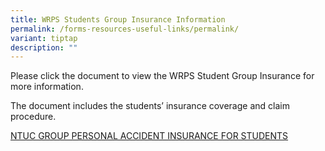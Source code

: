 ```yaml
---
title: WRPS Students Group Insurance Information
permalink: /forms-resources-useful-links/permalink/
variant: tiptap
description: ""
---
```

<p>Please click the document to view the WRPS Student Group Insurance for more information.</p><p>The document includes the students’ insurance coverage and claim procedure.</p><p></p><p><a href="/files/Office/Product_Fact_Sheet_Year_2024.pdf" rel="noopener noreferrer nofollow" target="_blank">NTUC GROUP PERSONAL ACCIDENT INSURANCE FOR STUDENTS</a></p>